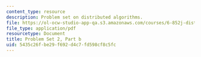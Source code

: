 ```yaml
---
content_type: resource
description: Problem set on distributed algorithms.
file: https://ol-ocw-studio-app-qa.s3.amazonaws.com/courses/6-852j-distributed-algorithms-fall-2009/5435c26fbe29f692d4c7fd598cf8c5fc_MIT6_852JF09_pset2b.pdf
file_type: application/pdf
resourcetype: Document
title: Problem Set 2, Part b
uid: 5435c26f-be29-f692-d4c7-fd598cf8c5fc
---
```

